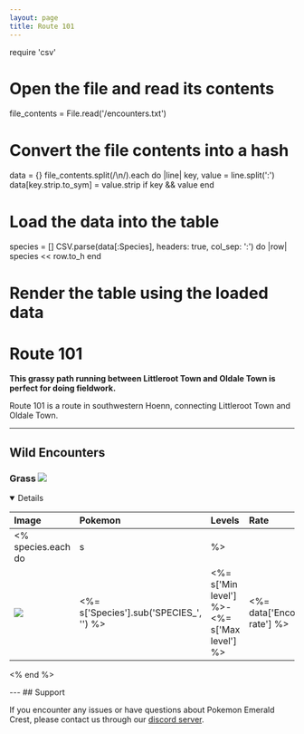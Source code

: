 ```yaml
---
layout: page
title: Route 101
---
```

require 'csv'

# Open the file and read its contents
file_contents = File.read('/encounters.txt')

# Convert the file contents into a hash
data = {}
file_contents.split(/\n/).each do |line|
  key, value = line.split(':')
  data[key.strip.to_sym] = value.strip if key && value
end

# Load the data into the table
species = []
CSV.parse(data[:Species], headers: true, col_sep: ':') do |row|
  species << row.to_h
end

# Render the table using the loaded data

# Route 101

**This grassy path running between Littleroot Town and Oldale Town is perfect for doing fieldwork.**

Route 101 is a route in southwestern Hoenn, connecting Littleroot Town and Oldale Town.

---

## Wild Encounters

### Grass <img src="https://cdn.discordapp.com/attachments/1069560427312332843/1091325360534212618/RSE_Grass.png">

<details open markdown="block">

| Image                                                                                      | Pokemon             | Levels | Rate|
|:-------------------------------------------------------------------------------------------|:--------------------|:-------|:----|
<% species.each do |s| %>
| <img src="https://img.pokemondb.net/sprites/sword-shield/icon/<%= s['Species'] %>.png"> | <%= s['Species'].sub('SPECIES_', '') %> | <%= s['Min level'] %>-<%= s['Max level'] %> | <%= data['Encounter rate'] %> |
<% end %>
</details>
---
## Support

If you encounter any issues or have questions about Pokemon Emerald Crest, please contact us through our [discord server].

[discord server]: https://discord.gg/aaghat-s-server-965900074532081674
